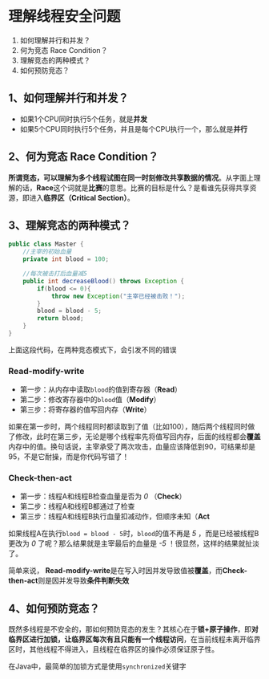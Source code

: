 # 理解线程安全问题

1. 如何理解并行和并发？
2. 何为竞态 Race Condition？
3. 理解竞态的两种模式？
4. 如何预防竞态？



## 1、如何理解并行和并发？

- 如果1个CPU同时执行5个任务，就是**并发**
- 如果5个CPU同时执行5个任务，并且是每个CPU执行一个，那么就是**并行**

## 2、何为竞态 Race Condition？

**所谓竞态，可以理解为多个线程试图在同一时刻修改共享数据的情况**。从字面上理解的话，**Race**这个词就是**比赛**的意思。比赛的目标是什么？是看谁先获得共享资源，即进入**临界区（Critical Section）**。

## 3、理解竞态的两种模式？

```java
public class Master {
    //主宰的初始血量
    private int blood = 100;

    //每次被击打后血量减5
    public int decreaseBlood() throws Exception {
        if(blood <= 0){
            throw new Exception("主宰已经被击败！");
        }
        blood = blood - 5;
        return blood;
    } 
}
```

上面这段代码，在两种竞态模式下，会引发不同的错误

### Read-modify-write

- 第一步：从内存中读取`blood`的值到寄存器（**Read**）
- 第二步：修改寄存器中的`blood`值（**Modify**）
- 第三步：将寄存器的值写回内存（**Write**）

如果在第一步时，两个线程同时都读取到了值（比如100），随后两个线程同时做了修改，此时在第三步，无论是哪个线程率先将值写回内存，后面的线程都会**覆盖**内存中的值。换句话说，主宰承受了两次攻击，血量应该降低到90，可结果却是95，不是它耐操，而是你代码写错了！

### Check-then-act

- 第一步：线程A和线程B检查血量是否为 *0* （**Check**）
- 第二步：线程A和线程B都通过了检查
- 第三步：线程A和线程B执行血量扣减动作，但顺序未知（**Act**

如果线程A在执行`blood = blood - 5`时，`blood`的值不再是 *5* ，而是已经被线程B更改为 *0* 了呢？那么结果就是主宰最后的血量是 *-5* ！很显然，这样的结果就扯淡了。

简单来说， **Read-modify-write**是在写入时因并发导致值被**覆盖**，而**Check-then-act**则是因并发导致**条件判断失效**

## 4、如何预防竞态？

既然多线程是不安全的，那如何预防竞态的发生？其核心在于**锁+原子操作**，即**对临界区进行加锁，让临界区每次有且只能有一个线程访问**，在当前线程未离开临界区时，其他线程不得进入，且线程在临界区的操作必须保证原子性。

在Java中，最简单的加锁方式是使用`synchronized`关键字